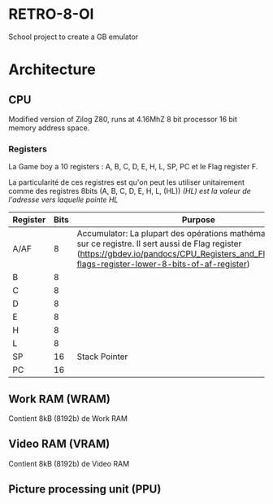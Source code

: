 # RETRO-8-OI
School project to create a GB emulator

# Architecture

## CPU
Modified version of Zilog Z80, runs at 4.16MhZ
8 bit processor
16 bit memory address space.

### Registers 

La Game boy a 10 registers : A, B, C, D, E, H, L, SP, PC et le Flag register F.

La particularité de ces registres est qu'on peut les utiliser unitairement comme des registres 8bits (A, B, C, D, E, H, L, (HL)) 
*(HL) est la valeur de l'adresse vers laquelle pointe HL*



| Register | Bits | Purpose                                                                                                                                                                                                              |
|----------|------|----------------------------------------------------------------------------------------------------------------------------------------------------------------------------------------------------------------------|
| A/AF     | 8    | Accumulator: La plupart des opérations mathématiques se font sur ce registre.  Il sert aussi de Flag register (https://gbdev.io/pandocs/CPU_Registers_and_Flags.html#the-flags-register-lower-8-bits-of-af-register) |
| B        | 8    |                                                                                                                                                                                                                      |
| C        | 8    |                                                                                                                                                                                                                      |
| D        | 8    |                                                                                                                                                                                                                      |
| E        | 8    |                                                                                                                                                                                                                      |
| H        | 8    |                                                                                                                                                                                                                      |
| L        | 8    |                                                                                                                                                                                                                      |
| SP       | 16   | Stack Pointer                                                                                                                                                                                                        |
| PC       | 16   |              

## Work RAM (WRAM)
Contient 8kB (8192b) de Work RAM

## Video RAM (VRAM)
Contient 8kB (8192b) de Video RAM

## Picture processing unit (PPU)